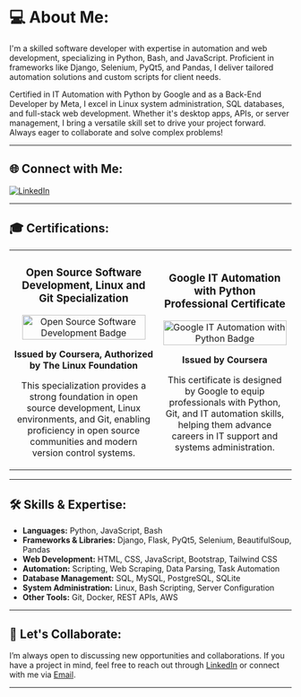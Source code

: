 # 💻 About Me:
I'm a skilled software developer with expertise in automation and web development, specializing in Python, Bash, and JavaScript. Proficient in frameworks like Django, Selenium, PyQt5, and Pandas, I deliver tailored automation solutions and custom scripts for client needs.

Certified in IT Automation with Python by Google and as a Back-End Developer by Meta, I excel in Linux system administration, SQL databases, and full-stack web development. Whether it's desktop apps, APIs, or server management, I bring a versatile skill set to drive your project forward. Always eager to collaborate and solve complex problems!

---

## 🌐 Connect with Me:
[![LinkedIn](https://skillicons.dev/icons?i=linkedin)](https://linkedin.com/in/mjunaidjbr) 

---

## 🎓 Certifications:
<table>
  <tr>
    <td style="text-align: center;">
      <h3>Open Source Software Development, Linux and Git Specialization</h3>
      <a href="https://www.credly.com/badges/ad477ff6-44d4-4cd5-b45b-1bfec85897ae">
        <img src="https://github.com/user-attachments/assets/036e407f-9505-45f1-8e70-4c59d4ce3011" alt="Open Source Software Development Badge" style="width: 100%; max-width: 220px;">
      </a>
      <p><strong>Issued by Coursera, Authorized by The Linux Foundation</strong></p>
      <p>This specialization provides a strong foundation in open source development, Linux environments, and Git, enabling proficiency in open source communities and modern version control systems.</p>
    </td>
    <td style="text-align: center;">
      <h3>Google IT Automation with Python Professional Certificate</h3>
      <a href="https://www.credly.com/badges/9cea3615-1232-4b3e-9ad3-90937cc8542c">
        <img src="https://github.com/user-attachments/assets/99e0c30d-15af-4bb9-8fa6-c627543821de" alt="Google IT Automation with Python Badge" style="width: 100%; max-width: 220px;">
      </a>
      <p><strong>Issued by Coursera</strong></p>
      <p>This certificate is designed by Google to equip professionals with Python, Git, and IT automation skills, helping them advance careers in IT support and systems administration.</p>
    </td>
  </tr>
</table>

<!---
---

## 📊 GitHub Statistics:
<div style="display: flex; justify-content: center; flex-wrap: wrap; gap: 10px;">
    <img src="https://github-readme-stats.vercel.app/api?username=mjunaidjbr&theme=dark&hide_border=false&include_all_commits=false&count_private=false" alt="GitHub Stats" />
    <img src="https://github-readme-streak-stats.herokuapp.com/?user=mjunaidjbr&theme=dark&hide_border=false" alt="GitHub Streak Stats" />
    <img src="https://github-readme-stats.vercel.app/api/top-langs/?username=mjunaidjbr&theme=dark&hide_border=false&include_all_commits=false&count_private=false&layout=compact" alt="Top Languages" />
</div>
-->
---

## 🛠 Skills & Expertise:
- **Languages:** Python, JavaScript, Bash
- **Frameworks & Libraries:** Django, Flask, PyQt5, Selenium, BeautifulSoup, Pandas
- **Web Development:** HTML, CSS, JavaScript, Bootstrap, Tailwind CSS
- **Automation:** Scripting, Web Scraping, Data Parsing, Task Automation
- **Database Management:** SQL, MySQL, PostgreSQL, SQLite
- **System Administration:** Linux, Bash Scripting, Server Configuration
- **Other Tools:** Git, Docker, REST APIs, AWS

---

## 📧 Let's Collaborate:
I’m always open to discussing new opportunities and collaborations. If you have a project in mind, feel free to reach out through [LinkedIn](https://linkedin.com/in/mjunaidjbr) or connect with me via [Email](mailto:mjunaidjbr@gmail.com).

---

